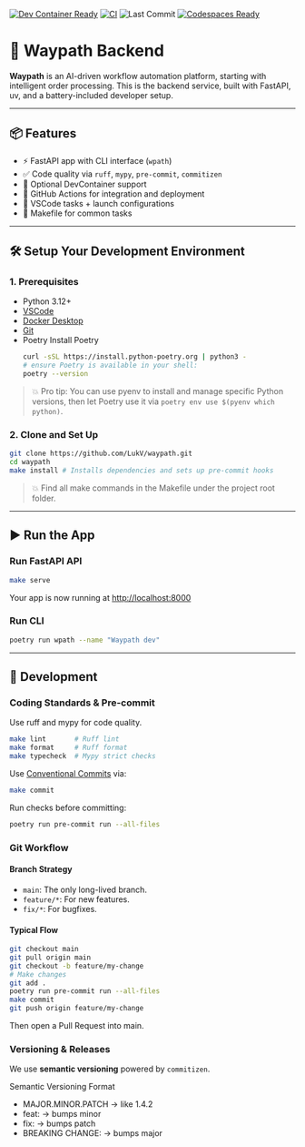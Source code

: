 [![Dev Container Ready](https://img.shields.io/badge/devcontainer-ready-blue?logo=visualstudiocode)](https://containers.dev/)
[![CI](https://github.com/LukV/waypath/actions/workflows/ci.yml/badge.svg)](https://github.com/your-username/your-repo/actions/workflows/ci.yml)
![Last Commit](https://img.shields.io/github/last-commit/LukV/waypath)
[![Codespaces Ready](https://img.shields.io/badge/Codespaces-Ready-blue?logo=github)](https://github.com/codespaces)

# 🚀 Waypath Backend

**Waypath** is an AI-driven workflow automation platform, starting with intelligent order processing. This is the backend service, built with FastAPI, uv, and a battery-included developer setup.

---

## 📦 Features

- ⚡ FastAPI app with CLI interface (`wpath`)
- ✅ Code quality via `ruff`, `mypy`, `pre-commit`, `commitizen`
- 🐳 Optional DevContainer support
- 🔁 GitHub Actions for integration and deployment
- 🧪 VSCode tasks + launch configurations
- 🧰 Makefile for common tasks

---

## 🛠️ Setup Your Development Environment

### 1. Prerequisites
- Python 3.12+
- [VSCode](https://code.visualstudio.com/)
- [Docker Desktop](https://www.docker.com/products/docker-desktop/)
- [Git](https://git-scm.com/)
- Poetry
  Install Poetry
  ```bash
  curl -sSL https://install.python-poetry.org | python3 -
  # ensure Poetry is available in your shell:
  poetry --version
  ```

> 💥 Pro tip: You can use pyenv to install and manage specific Python versions, then let Poetry use it via `poetry env use $(pyenv which python)`.

### 2. Clone and Set Up

```bash
git clone https://github.com/LukV/waypath.git
cd waypath
make install # Installs dependencies and sets up pre-commit hooks
```

> 💥 Find all make commands in the Makefile under the project root folder.

---

## ▶️ Run the App

### Run FastAPI API
```bash
make serve
```

Your app is now running at [http://localhost:8000](http://localhost:8000)

### Run CLI
```bash
poetry run wpath --name "Waypath dev"
```

---

## 🧪 Development

### Coding Standards & Pre-commit

Use ruff and mypy for code quality.

```bash
make lint       # Ruff lint
make format     # Ruff format
make typecheck  # Mypy strict checks
```

Use  [Conventional Commits](https://www.conventionalcommits.org/) via:

```bash
make commit
```

Run checks before committing:

```bash
poetry run pre-commit run --all-files
```

### Git Workflow

#### Branch Strategy
- `main`: The only long-lived branch.
- `feature/*`: For new features.
- `fix/*`: For bugfixes.

#### Typical Flow

```bash
git checkout main
git pull origin main
git checkout -b feature/my-change
# Make changes
git add .
poetry run pre-commit run --all-files
make commit
git push origin feature/my-change
```

Then open a Pull Request into main.

### Versioning & Releases

We use **semantic versioning** powered by `commitizen`.

Semantic Versioning Format
- MAJOR.MINOR.PATCH → like 1.4.2
- feat: → bumps minor
- fix: → bumps patch
- BREAKING CHANGE: → bumps major